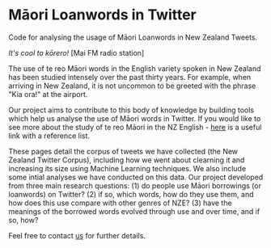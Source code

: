 # Māori Loanwords in Twitter
Code for analysing the usage of Māori Loanwords in New Zealand Tweets.

*It's cool to kōrero!* [Mai FM radio station]

The use of te reo Māori words in the English variety spoken in New Zealand has been studied intensely over the past thirty years. For example, when arriving in New Zealand, it is not uncommon to be greeted with the phrase "Kia ora!" at the airport.

Our project aims to contribute to this body of knowledge by building tools which help us analyse the use of Māori words in Twitter. If you would like to see more about the study of te reo Māori in the NZ English - [here](https://www.calude.net/andreea/MaoriLoans.html) is a useful link with a reference list. 

These pages detail the corpus of tweets we have collected (the New Zealand Twitter Corpus), including how we went about clearning it and increasing its size using Machine Learning techniques. We also include some intial analyses we have conducted on this data. Our project developed from three main research questions:
(1) do people use Māori borrowings  (or loanwords) on Twitter?
(2) if so, which words, how do they use them, and how does this use compare with other genres of NZE?
(3) have the meanings of the borrowed words evolved through use and over time, and if so, how? 

Feel free to contact [us](https://waikato.github.io/MaoriLoanWords/team/) for further details.
